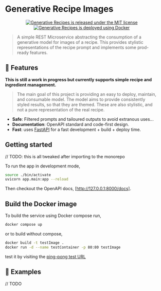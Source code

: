 # Generative Recipe Images

<p align="center">
    <a href="https://github.com/albert118/GenerativeRecipes/blob/master/LICENSE">
        <img src="https://img.shields.io/badge/License-MIT-yellow.svg" alt="Generative Recipes is released under the MIT license" />
    </a>
    <a href="https://github.com/albert118/GenerativeRecipes/blob/master/GenerativeRecipesMicroservice/Dockerfile">
        <img src="https://badges.aleen42.com/src/docker.svg" alt="Generative Recipes is deployed using Docker" />
    </a>
</p>

> A simple REST Microservice abstracting the consumption of a generative model for images of a recipe.
> This provides stylistic representations of the recipe prompt and implements some prod-ready features.

## 🤖 Features

**This is still a work in progress but currently supports simple recipe and ingredient management.**

> The main goal of this project is providing an easy to deploy, maintain, and consumable model.
> The model aims to provide consistently styled results, so that they are themed. These are also stylistic,
> and not a pure representation of the real recipe.

-   **Safe**: Filtered prompts and tailoured outputs to avoid extranous uses...
-   **Documentation**: OpenAPI standard and code-first design.
-   **Fast**: uses [FastAPI](https://fastapi.tiangolo.com/) for a fast development + build + deploy time.

## Getting started

// TODO: this is all tweaked after importing to the monorepo

To run the app in development mode,

```sh
source ./bin/activate
uvicorn app.main:app --reload
```

Then checkout the OpenAPI docs, [http://127.0.0.1:8000/docs].

## Build the Docker image

To build the service using Docker compose run,

```sh
docker compose up
```

or to build without compose,

```sh
docker build -t testImage .
docker run -d --name testContainer -p 80:80 testImage
```

test it by visiting the [ping-pong test URL](http://127.0.0.1:8000/test/ping)

## 👀 Examples

// TODO
